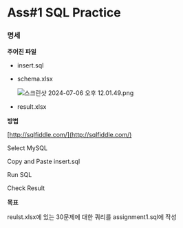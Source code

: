 # Ass#1 SQL Practice


### 명세

  
**주어진 파일**

- insert.sql
- schema.xlsx
    
    ![스크린샷 2024-07-06 오후 12.01.49.png](https://github.com/0214wnstjd/ITE2038/assets/109850168/da8cb325-ae41-403e-954d-d97d95c403b6)
    
- result.xlsx

  
**방법**

[http://sqlfiddle.com/](http://sqlfiddle.com/)

Select MySQL

Copy and Paste insert.sql 

Run SQL

Check Result

  
**목표**

reulst.xlsx에 있는 30문제에 대한 쿼리를 assignment1.sql에 작성
